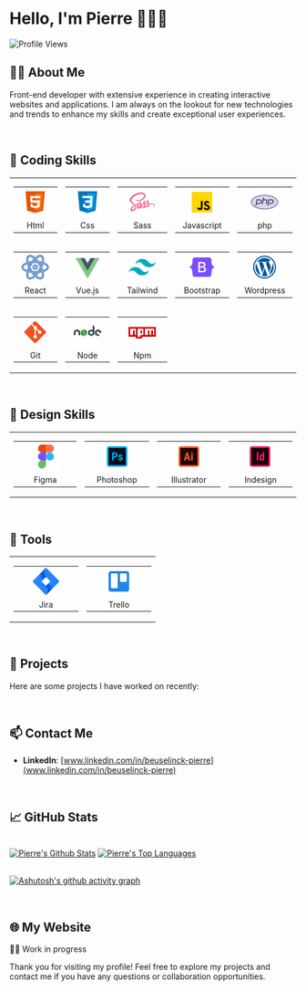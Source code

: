 # Hello, I'm Pierre 👨🏻‍🚀

![Profile Views](https://komarev.com/ghpvc/?username=pierre-dev)

## 🧑‍💻 About Me
Front-end developer with extensive experience in creating interactive websites and applications. 
I am always on the lookout for new technologies and trends to enhance my skills and create exceptional user experiences.

<br/>

## 🚀 Coding Skills

<table style="border:none;">
    <tr>
        <td>
            <table>
                <tr>
                    <td align="center" width="100">
                        <img src="assets/logos/html.png" width="48" height="48"/>
                    </td>
                </tr>
                <tr>
                    <td align="center" width="100">
                        Html
                    </td>
                </tr>
            </table>
        </td>
        <td>
            <table>
                <tr>
                    <td align="center" width="100">
                        <img src="assets/logos/css.png" width="48" height="48"/>
                    </td>
                </tr>
                <tr>
                    <td align="center" width="100">
                        Css
                    </td>
                </tr>
            </table>
        </td>
        <td>
            <table>
                <tr>
                    <td align="center" width="100">
                        <img src="assets/logos/sass.png" width="48" height="48"/>
                    </td>
                </tr>
                <tr>
                    <td align="center" width="100">
                        Sass
                    </td>
                </tr>
            </table>
        </td>
        <td>
            <table>
                <tr>
                    <td align="center" width="100">
                        <img src="assets/logos/javascript.png" width="48" height="48"/>
                    </td>
                </tr>
                <tr>
                    <td align="center" width="100">
                        Javascript
                    </td>
                </tr>
            </table>
        </td>
        <td>
            <table>
                <tr>
                    <td align="center" width="100">
                        <img src="assets/logos/php.png" width="48" height="48"/>
                    </td>
                </tr>
                <tr>
                    <td align="center" width="100">
                        php
                    </td>
                </tr>
            </table>
        </td>
    </tr>
    <tr>
        <td>
            <table>
                <tr>
                    <td align="center" width="100">
                        <img src="assets/logos/react.png" width="48" height="48"/>
                    </td>
                </tr>
                <tr>
                    <td align="center" width="100">
                        React
                    </td>
                </tr>
            </table>
        </td>
        <td>
            <table>
                <tr>
                    <td align="center" width="100">
                        <img src="assets/logos/vue.png" width="48" height="48"/>
                    </td>
                </tr>
                <tr>
                    <td align="center" width="100">
                        Vue.js
                    </td>
                </tr>
            </table>
        </td>
        <td>
            <table>
                <tr>
                    <td align="center" width="100">
                        <img src="assets/logos/tailwind.png" width="48" height="48"/>
                    </td>
                </tr>
                <tr>
                    <td align="center" width="100">
                        Tailwind
                    </td>
                </tr>
            </table>
        </td>
        <td>
            <table>
                <tr>
                    <td align="center" width="100">
                        <img src="assets/logos/bootstrap.png" width="48" height="48"/>
                    </td>
                </tr>
                <tr>
                    <td align="center" width="100">
                        Bootstrap
                    </td>
                </tr>
            </table>
        </td>
        <td>
            <table>
                <tr>
                    <td align="center" width="100">
                        <img src="assets/logos/wordpress.png" width="48" height="48"/>
                    </td>
                </tr>
                <tr>
                    <td align="center" width="100">
                        Wordpress
                    </td>
                </tr>
            </table>
        </td>
    </tr>
    <tr>
        <td>
            <table>
                <tr>
                    <td align="center" width="100">
                        <img src="assets/logos/git.png" width="48" height="48"/>
                    </td>
                </tr>
                <tr>
                    <td align="center" width="100">
                        Git
                    </td>
                </tr>
            </table>
        </td>
        <td>
            <table>
                <tr>
                    <td align="center" width="100">
                        <img src="assets/logos/node.png" width="48" height="48"/>
                    </td>
                </tr>
                <tr>
                    <td align="center" width="100">
                        Node
                    </td>
                </tr>
            </table>
        </td>
        <td>
            <table>
                <tr>
                    <td align="center" width="100">
                        <img src="assets/logos/npm.png" width="48" height="48"/>
                    </td>
                </tr>
                <tr>
                    <td align="center" width="100">
                        Npm
                    </td>
                </tr>
            </table>
        </td>
        <td colspan="2">
        </td>
    </tr>
</table>

<br/>

## 🎨 Design Skills

<table style="border:none;">
    <tr>
        <td>
            <table>
                <tr>
                    <td align="center" width="100">
                        <img src="assets/logos/figma.png" width="48" height="48"/>
                    </td>
                </tr>
                <tr>
                    <td align="center" width="100">
                        Figma
                    </td>
                </tr>
            </table>
        </td>
        <td>
            <table>
                <tr>
                    <td align="center" width="100">
                        <img src="assets/logos/photoshop.png" width="48" height="48"/>
                    </td>
                </tr>
                <tr>
                    <td align="center" width="100">
                        Photoshop
                    </td>
                </tr>
            </table>
        </td>
        <td>
            <table>
                <tr>
                    <td align="center" width="100">
                        <img src="assets/logos/illustrator.png" width="48" height="48"/>
                    </td>
                </tr>
                <tr>
                    <td align="center" width="100">
                        Illustrator
                    </td>
                </tr>
            </table>
        </td>
        <td>
            <table>
                <tr>
                    <td align="center" width="100">
                        <img src="assets/logos/indesign.png" width="48" height="48"/>
                    </td>
                </tr>
                <tr>
                    <td align="center" width="100">
                        Indesign
                    </td>
                </tr>
            </table>
        </td>
    </tr>
</table>

<br/>

## 🧰 Tools

<table style="border:none;">
    <tr>
        <td>
            <table>
                <tr>
                    <td align="center" width="100">
                        <img src="assets/logos/jira.png" width="48" height="48"/>
                    </td>
                </tr>
                <tr>
                    <td align="center" width="100">
                        Jira
                    </td>
                </tr>
            </table>
        </td>
        <td>
            <table>
                <tr>
                    <td align="center" width="100">
                        <img src="assets/logos/trello.png" width="48" height="48"/>
                    </td>
                </tr>
                <tr>
                    <td align="center" width="100">
                        Trello
                    </td>
                </tr>
            </table>
        </td>
    </tr>
</table>

<br/>

## 🌟 Projects
Here are some projects I have worked on recently:

<br/>

## 📫 Contact Me
- **LinkedIn**: [www.linkedin.com/in/beuselinck-pierre](www.linkedin.com/in/beuselinck-pierre)

<br/>

## 📈 GitHub Stats

<br/>
<a align="center" href="https://github.com/pierreBeuselinck/github-readme-stats"><img alt="Pierre's Github Stats" src="https://github-readme-stats.vercel.app/api?username=pierreBeuselinck&show_icons=true&count_private=true&theme=react&hide_border=true&bg_color=000000" /></a>
<a align="center" href="https://github.com/pierreBeuselinck/github-readme-stats"><img alt="Pierre's Top Languages" src="https://github-readme-stats.vercel.app/api/top-langs/?username=pierreBeuselinck&langs_count=8&count_private=true&layout=compact&theme=react&hide_border=true&bg_color=000000" /></a>
<br/>

<br/>

[![Ashutosh's github activity graph](https://github-readme-activity-graph.vercel.app/graph?username=pierreBeuselinck&bg_color=000000&color=8bd0c8&line=ffffff&point=2aa788&area=true&hide_border=true)](https://github.com/ashutosh00710/github-readme-activity-graph)

<br/>

## 🌐 My Website
👷🏻 Work in progress

Thank you for visiting my profile! Feel free to explore my projects and contact me if you have any questions or collaboration opportunities.
